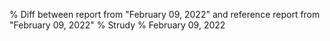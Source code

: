 % Diff between report from "February 09, 2022" and reference report from "February 09, 2022"
% Strudy
% February 09, 2022


